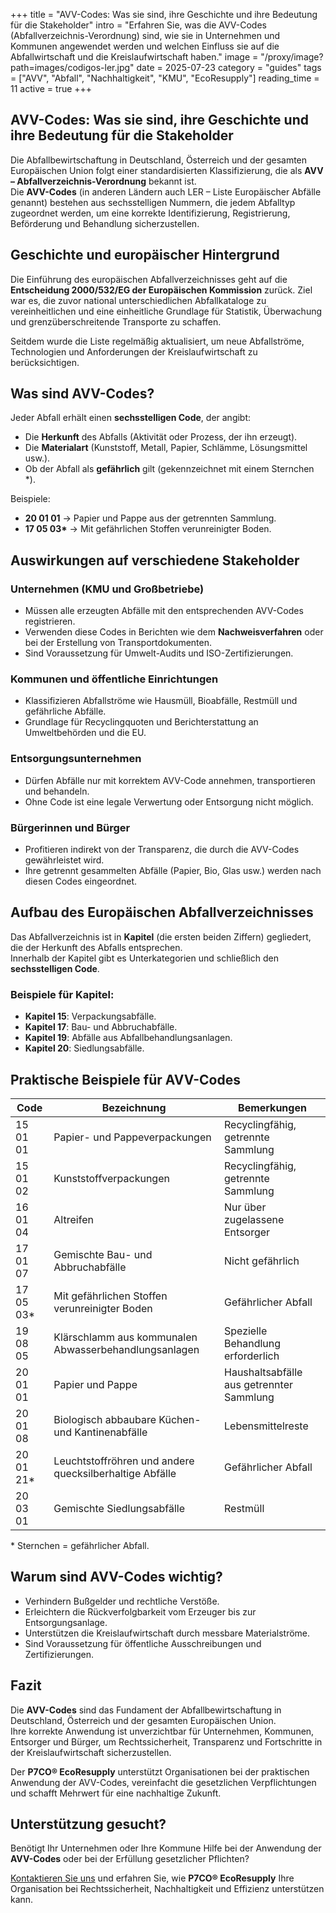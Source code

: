 +++
title = "AVV-Codes: Was sie sind, ihre Geschichte und ihre Bedeutung für die Stakeholder"
intro = "Erfahren Sie, was die AVV-Codes (Abfallverzeichnis-Verordnung) sind, wie sie in Unternehmen und Kommunen angewendet werden und welchen Einfluss sie auf die Abfallwirtschaft und die Kreislaufwirtschaft haben."
image = "/proxy/image?path=images/codigos-ler.jpg"
date = 2025-07-23
category = "guides"
tags = ["AVV", "Abfall", "Nachhaltigkeit", "KMU", "EcoResupply"]
reading_time = 11
active = true
+++

## AVV-Codes: Was sie sind, ihre Geschichte und ihre Bedeutung für die Stakeholder

Die Abfallbewirtschaftung in Deutschland, Österreich und der gesamten Europäischen Union folgt einer standardisierten Klassifizierung, die als **AVV – Abfallverzeichnis-Verordnung** bekannt ist.  
Die **AVV-Codes** (in anderen Ländern auch LER – Liste Europäischer Abfälle genannt) bestehen aus sechsstelligen Nummern, die jedem Abfalltyp zugeordnet werden, um eine korrekte Identifizierung, Registrierung, Beförderung und Behandlung sicherzustellen.

## Geschichte und europäischer Hintergrund

Die Einführung des europäischen Abfallverzeichnisses geht auf die **Entscheidung 2000/532/EG der Europäischen Kommission** zurück. Ziel war es, die zuvor national unterschiedlichen Abfallkataloge zu vereinheitlichen und eine einheitliche Grundlage für Statistik, Überwachung und grenzüberschreitende Transporte zu schaffen.  

Seitdem wurde die Liste regelmäßig aktualisiert, um neue Abfallströme, Technologien und Anforderungen der Kreislaufwirtschaft zu berücksichtigen.

## Was sind AVV-Codes?

Jeder Abfall erhält einen **sechsstelligen Code**, der angibt:

- Die **Herkunft** des Abfalls (Aktivität oder Prozess, der ihn erzeugt).  
- Die **Materialart** (Kunststoff, Metall, Papier, Schlämme, Lösungsmittel usw.).  
- Ob der Abfall als **gefährlich** gilt (gekennzeichnet mit einem Sternchen *).  

Beispiele:  
- **20 01 01** → Papier und Pappe aus der getrennten Sammlung.  
- **17 05 03\*** → Mit gefährlichen Stoffen verunreinigter Boden.  

## Auswirkungen auf verschiedene Stakeholder

### Unternehmen (KMU und Großbetriebe)  
- Müssen alle erzeugten Abfälle mit den entsprechenden AVV-Codes registrieren.  
- Verwenden diese Codes in Berichten wie dem **Nachweisverfahren** oder bei der Erstellung von Transportdokumenten.  
- Sind Voraussetzung für Umwelt-Audits und ISO-Zertifizierungen.  

### Kommunen und öffentliche Einrichtungen  
- Klassifizieren Abfallströme wie Hausmüll, Bioabfälle, Restmüll und gefährliche Abfälle.  
- Grundlage für Recyclingquoten und Berichterstattung an Umweltbehörden und die EU.  

### Entsorgungsunternehmen  
- Dürfen Abfälle nur mit korrektem AVV-Code annehmen, transportieren und behandeln.  
- Ohne Code ist eine legale Verwertung oder Entsorgung nicht möglich.  

### Bürgerinnen und Bürger  
- Profitieren indirekt von der Transparenz, die durch die AVV-Codes gewährleistet wird.  
- Ihre getrennt gesammelten Abfälle (Papier, Bio, Glas usw.) werden nach diesen Codes eingeordnet.  

## Aufbau des Europäischen Abfallverzeichnisses

Das Abfallverzeichnis ist in **Kapitel** (die ersten beiden Ziffern) gegliedert, die der Herkunft des Abfalls entsprechen.  
Innerhalb der Kapitel gibt es Unterkategorien und schließlich den **sechsstelligen Code**.  

### Beispiele für Kapitel:
- **Kapitel 15**: Verpackungsabfälle.  
- **Kapitel 17**: Bau- und Abbruchabfälle.  
- **Kapitel 19**: Abfälle aus Abfallbehandlungsanlagen.  
- **Kapitel 20**: Siedlungsabfälle.  

## Praktische Beispiele für AVV-Codes

| Code | Bezeichnung | Bemerkungen |
|------|-------------|-------------|
| 15 01 01 | Papier- und Pappeverpackungen | Recyclingfähig, getrennte Sammlung |
| 15 01 02 | Kunststoffverpackungen | Recyclingfähig, getrennte Sammlung |
| 16 01 04 | Altreifen | Nur über zugelassene Entsorger |
| 17 01 07 | Gemischte Bau- und Abbruchabfälle | Nicht gefährlich |
| 17 05 03* | Mit gefährlichen Stoffen verunreinigter Boden | Gefährlicher Abfall |
| 19 08 05 | Klärschlamm aus kommunalen Abwasserbehandlungsanlagen | Spezielle Behandlung erforderlich |
| 20 01 01 | Papier und Pappe | Haushaltsabfälle aus getrennter Sammlung |
| 20 01 08 | Biologisch abbaubare Küchen- und Kantinenabfälle | Lebensmittelreste |
| 20 01 21* | Leuchtstoffröhren und andere quecksilberhaltige Abfälle | Gefährlicher Abfall |
| 20 03 01 | Gemischte Siedlungsabfälle | Restmüll |

\* Sternchen = gefährlicher Abfall.  

## Warum sind AVV-Codes wichtig?

- Verhindern Bußgelder und rechtliche Verstöße.  
- Erleichtern die Rückverfolgbarkeit vom Erzeuger bis zur Entsorgungsanlage.  
- Unterstützen die Kreislaufwirtschaft durch messbare Materialströme.  
- Sind Voraussetzung für öffentliche Ausschreibungen und Zertifizierungen.  

## Fazit

Die **AVV-Codes** sind das Fundament der Abfallbewirtschaftung in Deutschland, Österreich und der gesamten Europäischen Union.  
Ihre korrekte Anwendung ist unverzichtbar für Unternehmen, Kommunen, Entsorger und Bürger, um Rechtssicherheit, Transparenz und Fortschritte in der Kreislaufwirtschaft sicherzustellen.  

Der **P7CO® EcoResupply** unterstützt Organisationen bei der praktischen Anwendung der AVV-Codes, vereinfacht die gesetzlichen Verpflichtungen und schafft Mehrwert für eine nachhaltige Zukunft.  

## Unterstützung gesucht?

Benötigt Ihr Unternehmen oder Ihre Kommune Hilfe bei der Anwendung der **AVV-Codes** oder bei der Erfüllung gesetzlicher Pflichten?  

[Kontaktieren Sie uns](/de/contact) und erfahren Sie, wie **P7CO® EcoResupply** Ihre Organisation bei Rechtssicherheit, Nachhaltigkeit und Effizienz unterstützen kann.
